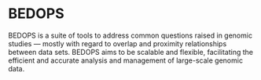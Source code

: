 BEDOPS
====

BEDOPS is a suite of tools to address common questions raised in genomic studies — mostly with regard to overlap and proximity relationships between data sets. BEDOPS aims to be scalable and flexible, facilitating the efficient and accurate analysis and management of large-scale genomic data.

